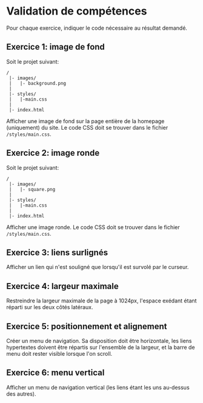 # Validation de compétences

Pour chaque exercice, indiquer le code nécessaire au résultat demandé.


## Exercice 1: image de fond

Soit le projet suivant:

```
/
 |- images/
 |   |- background.png
 |
 |- styles/
 |   |-main.css
 |
 |- index.html
```

Afficher une image de fond sur la page entière de la homepage (uniquement) du site. Le code CSS doit se trouver dans le fichier `/styles/main.css`.


## Exercice 2: image ronde

Soit le projet suivant:

```
/
 |- images/
 |   |- square.png
 |
 |- styles/
 |   |-main.css
 |
 |- index.html
```

Afficher une image ronde. Le code CSS doit se trouver dans le fichier `/styles/main.css`.


## Exercice 3: liens surlignés

Afficher un lien qui n'est souligné que lorsqu'il est survolé par le curseur.


## Exercice 4: largeur maximale

Restreindre la largeur maximale de la page à 1024px, l'espace exédant étant réparti sur les deux côtés latéraux.

## Exercice 5: positionnement et alignement

Créer un menu de navigation. Sa disposition doit être horizontale, les liens hypertextes doivent être répartis sur l'ensemble de la largeur, et la barre de menu doit rester visible lorsque l'on scroll.


## Exercice 6: menu vertical

Afficher un menu de navigation vertical (les liens étant les uns au-dessus des autres).



